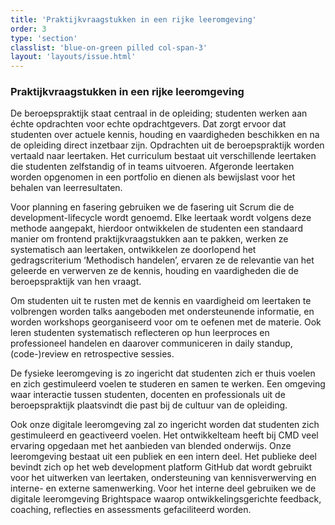 ```yaml
---
title: 'Praktijkvraagstukken in een rijke leeromgeving'
order: 3
type: 'section'
classlist: 'blue-on-green pilled col-span-3'
layout: 'layouts/issue.html'
---
```


### Praktijkvraagstukken in een rijke leeromgeving

De beroepspraktijk staat centraal in de opleiding; studenten werken aan échte opdrachten voor echte opdrachtgevers. Dat zorgt ervoor dat studenten over actuele kennis, houding en vaardigheden beschikken en na de opleiding direct inzetbaar zijn. Opdrachten uit de beroepspraktijk worden vertaald naar leertaken. Het curriculum bestaat uit verschillende leertaken die studenten zelfstandig of in teams uitvoeren. Afgeronde leertaken worden opgenomen in een portfolio en dienen als bewijslast voor het behalen van leerresultaten.

Voor planning en fasering gebruiken we de fasering uit Scrum die de development-lifecycle wordt genoemd. Elke leertaak wordt volgens deze methode aangepakt, hierdoor ontwikkelen de studenten een standaard manier om frontend praktijkvraagstukken aan te pakken, werken ze systematisch aan leertaken, ontwikkelen ze doorlopend het gedragscriterium ‘Methodisch handelen’, ervaren ze de relevantie van het geleerde en verwerven ze de kennis, houding en vaardigheden die de beroepspraktijk van hen vraagt.

Om studenten uit te rusten met de kennis en vaardigheid om leertaken te volbrengen worden talks aangeboden met ondersteunende informatie, en worden workshops georganiseerd voor om te oefenen met de materie. Ook leren studenten systematisch reflecteren op hun leerproces en professioneel handelen en daarover communiceren in daily standup, (code-)review en retrospective sessies.

De fysieke leeromgeving is zo ingericht dat studenten zich er thuis voelen en zich gestimuleerd voelen te studeren en samen te werken. Een omgeving waar interactie tussen studenten, docenten en professionals uit de beroepspraktijk plaatsvindt die past bij de cultuur van de opleiding.

Ook onze digitale leeromgeving zal zo ingericht worden dat studenten zich gestimuleerd en geactiveerd voelen. Het ontwikkelteam heeft bij CMD veel ervaring opgedaan met het aanbieden van blended onderwijs. Onze leeromgeving bestaat uit een publiek en een intern deel. Het publieke deel bevindt zich op het web development platform GitHub dat wordt gebruikt voor het uitwerken van leertaken, ondersteuning van kennisverwerving en interne- en externe samenwerking. Voor het interne deel gebruiken we de digitale leeromgeving Brightspace waarop ontwikkelingsgerichte feedback, coaching, reflecties en assessments gefaciliteerd worden.
